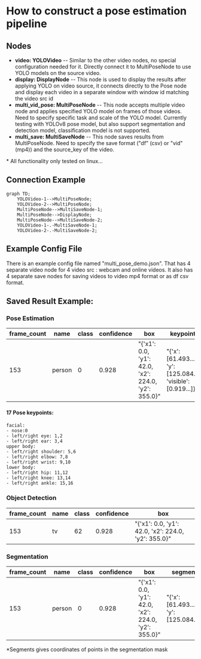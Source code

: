 # How to construct a pose estimation pipeline
## Nodes
- **video: YOLOVideo** -- Similar to the other video nodes, no special configuration needed for it. Directly connect it to MultiPoseNode to use YOLO models on the source video. 
- **display: DisplayNode** -- This node is used to display the results after applying YOLO on video source, it connects directly to the Pose node and display each video in a separate window with window id matching the video src id
- **multi_vid_pose: MultiPoseNode** -- This node accepts multiple video node and applies specified YOLO model on frames of those videos. Need to specify specific task and scale of the YOLO model. Currently testing with YOLOv8 pose model, but also support segmentation and detection model, classification model is not supported. 
- **multi_save: MultiSaveNode** -- This node saves results from MultiPoseNode. Need to specify the save format ("df" (csv) or "vid" (mp4)) and the source_key of the video.

\* All functionality only tested on linux...

## Connection Example

```mermaid
graph TD;
    YOLOVideo-1-->MultiPoseNode;
    YOLOVideo-2-->MultiPoseNode;
    MultiPoseNode-->MultiSaveNode-1;
    MultiPoseNode-->DisplayNode;
    MultiPoseNode-->MultiSaveNode-2;
    YOLOVideo-1-.-MultiSaveNode-1;
    YOLOVideo-2-.-MultiSaveNode-2;
```


## Example Config File
There is an example config file named "multi_pose_demo.json". That has 4 separate video node for 4 video src : webcam and online videos. It also has 4 separate save nodes for saving videos to video mp4 format or as df csv format.

## Saved Result Example:
### Pose Estimation
| frame_count      | name |class| confidence| box | keypoints
| ----------- | ----------- |----------- | ----------- | ----------- | ----------- |
|153| person| 0 | 0.928| "{'x1': 0.0, 'y1': 42.0, 'x2': 224.0, 'y2': 355.0}"|"{'x': [61.493...], 'y': [125.084...], 'visible': [0.919...]}"|

#### 17 Pose keypoints:
    facial: 
    - nose:0
    - left/right eye: 1,2
    - left/right ear: 3,4
    upper body:
    - left/right shoulder: 5,6
    - left/right elbow: 7,8
    - left/right wrist: 9,10
    lower body:
    - left/right hip: 11,12
    - left/right knee: 13,14
    - left/right ankle: 15,16

### Object Detection
| frame_count      | name |class| confidence| box | 
| ----------- | ----------- |----------- | ----------- | ----------- | 
|153| tv| 62 | 0.928| "{'x1': 0.0, 'y1': 42.0, 'x2': 224.0, 'y2': 355.0}"
### Segmentation
| frame_count      | name |class| confidence| box | segments
| ----------- | ----------- |----------- | ----------- | ----------- | ----------- |
|153| person| 0 | 0.928| "{'x1': 0.0, 'y1': 42.0, 'x2': 224.0, 'y2': 355.0}"|"{'x': [61.493...], 'y': [125.084...]}"|

*Segments gives coordinates of points in the segmentation mask


